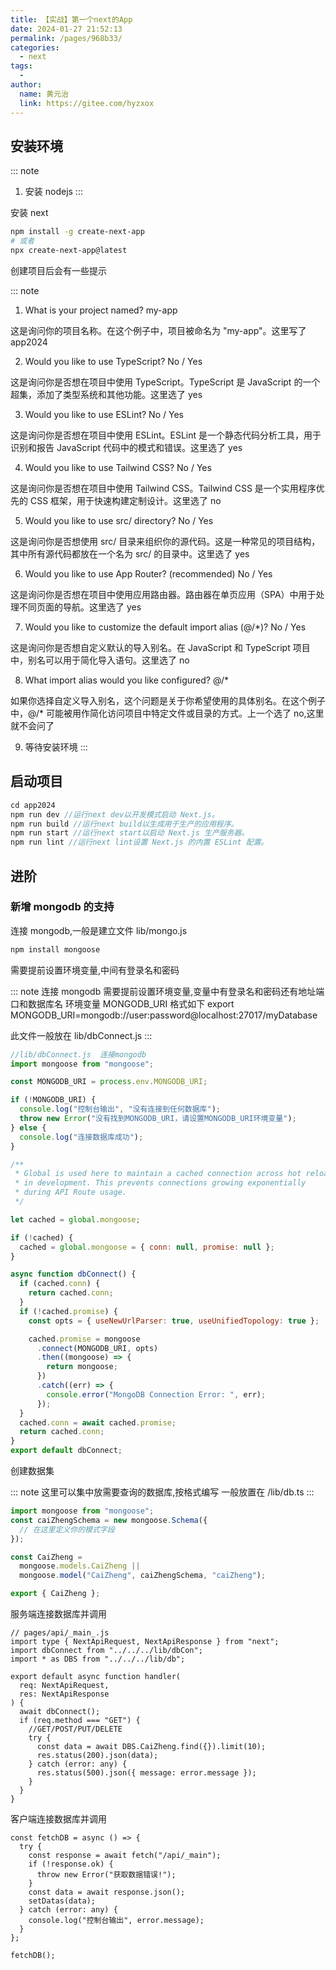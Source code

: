 ```yaml
---
title: 【实战】第一个next的App
date: 2024-01-27 21:52:13
permalink: /pages/968b33/
categories:
  - next
tags:
  -
author:
  name: 黄元治
  link: https://gitee.com/hyzxox
---
```


## 安装环境

::: note

1. 安装 nodejs
   :::

安装 next

```bash
npm install -g create-next-app
# 或者
npx create-next-app@latest
```

创建项目后会有一些提示

::: note

1. What is your project named? my-app

这是询问你的项目名称。在这个例子中，项目被命名为 "my-app"。这里写了 app2024

2. Would you like to use TypeScript? No / Yes

这是询问你是否想在项目中使用 TypeScript。TypeScript 是 JavaScript 的一个超集，添加了类型系统和其他功能。这里选了 yes

3. Would you like to use ESLint? No / Yes

这是询问你是否想在项目中使用 ESLint。ESLint 是一个静态代码分析工具，用于识别和报告 JavaScript 代码中的模式和错误。这里选了 yes

4. Would you like to use Tailwind CSS? No / Yes

这是询问你是否想在项目中使用 Tailwind CSS。Tailwind CSS 是一个实用程序优先的 CSS 框架，用于快速构建定制设计。这里选了 no

5. Would you like to use src/ directory? No / Yes

这是询问你是否想使用 src/ 目录来组织你的源代码。这是一种常见的项目结构，其中所有源代码都放在一个名为 src/ 的目录中。这里选了 yes

6. Would you like to use App Router? (recommended) No / Yes

这是询问你是否想在项目中使用应用路由器。路由器在单页应用（SPA）中用于处理不同页面的导航。这里选了 yes

7. Would you like to customize the default import alias (@/\*)? No / Yes

这是询问你是否想自定义默认的导入别名。在 JavaScript 和 TypeScript 项目中，别名可以用于简化导入语句。这里选了 no

8. What import alias would you like configured? @/\*

如果你选择自定义导入别名，这个问题是关于你希望使用的具体别名。在这个例子中，@/\* 可能被用作简化访问项目中特定文件或目录的方式。上一个选了 no,这里就不会问了

9. 等待安装环境
   :::

## 启动项目

```js
cd app2024
npm run dev //运行next dev以开发模式启动 Next.js。
npm run build //运行next build以生成用于生产的应用程序。
npm run start //运行next start以启动 Next.js 生产服务器。
npm run lint //运行next lint设置 Next.js 的内置 ESLint 配置。
```

## 进阶

### 新增 mongodb 的支持

连接 mongodb,一般是建立文件 lib/mongo.js

```js
npm install mongoose
```

需要提前设置环境变量,中间有登录名和密码

::: note
连接 mongodb 需要提前设置环境变量,变量中有登录名和密码还有地址端口和数据库名
环境变量 MONGODB_URI 格式如下
export MONGODB_URI=mongodb://user:password@localhost:27017/myDatabase

此文件一般放在 lib/dbConnect.js
:::

```js
//lib/dbConnect.js  连接mongodb
import mongoose from "mongoose";

const MONGODB_URI = process.env.MONGODB_URI;

if (!MONGODB_URI) {
  console.log("控制台输出", "没有连接到任何数据库");
  throw new Error("没有找到MONGODB_URI，请设置MONGODB_URI环境变量");
} else {
  console.log("连接数据库成功");
}

/**
 * Global is used here to maintain a cached connection across hot reloads
 * in development. This prevents connections growing exponentially
 * during API Route usage.
 */

let cached = global.mongoose;

if (!cached) {
  cached = global.mongoose = { conn: null, promise: null };
}

async function dbConnect() {
  if (cached.conn) {
    return cached.conn;
  }
  if (!cached.promise) {
    const opts = { useNewUrlParser: true, useUnifiedTopology: true };

    cached.promise = mongoose
      .connect(MONGODB_URI, opts)
      .then((mongoose) => {
        return mongoose;
      })
      .catch((err) => {
        console.error("MongoDB Connection Error: ", err);
      });
  }
  cached.conn = await cached.promise;
  return cached.conn;
}
export default dbConnect;
```

创建数据集

::: note
这里可以集中放需要查询的数据库,按格式编写
一般放置在 /lib/db.ts
:::

```ts
import mongoose from "mongoose";
const caiZhengSchema = new mongoose.Schema({
  // 在这里定义你的模式字段
});

const CaiZheng =
  mongoose.models.CaiZheng ||
  mongoose.model("CaiZheng", caiZhengSchema, "caiZheng");

export { CaiZheng };
```

服务端连接数据库并调用

```tsx
// pages/api/_main_.js
import type { NextApiRequest, NextApiResponse } from "next";
import dbConnect from "../../../lib/dbCon";
import * as DBS from "../../../lib/db";

export default async function handler(
  req: NextApiRequest,
  res: NextApiResponse
) {
  await dbConnect();
  if (req.method === "GET") {
    //GET/POST/PUT/DELETE
    try {
      const data = await DBS.CaiZheng.find({}).limit(10);
      res.status(200).json(data);
    } catch (error: any) {
      res.status(500).json({ message: error.message });
    }
  }
}
```

客户端连接数据库并调用

```tsx
const fetchDB = async () => {
  try {
    const response = await fetch("/api/_main");
    if (!response.ok) {
      throw new Error("获取数据错误!");
    }
    const data = await response.json();
    setDatas(data);
  } catch (error: any) {
    console.log("控制台输出", error.message);
  }
};

fetchDB();
```
